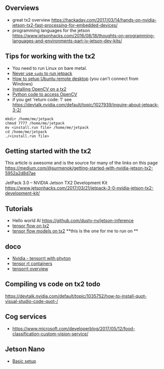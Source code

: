 ## Overviews
- great tx2 overview https://hackaday.com/2017/03/14/hands-on-nvidia-jetson-tx2-fast-processing-for-embedded-devices/
- programming languages for the jetson https://www.jetsonhacks.com/2016/08/18/thoughts-on-programming-languages-and-environments-part-iv-jetson-dev-kits/

## Tips for working with the tx2
- You need to run Linux on bare metal. 
- [Never use ```sudo``` to run jetpack](https://devtalk.nvidia.com/default/topic/1027939/inquire-about-jetpack-3-2/)
- [How to setup Ubuntu remote desktop](https://www.lifewire.com/setup-ubuntu-remote-desktop-4129666) (you can't connect from Windows)
- [Installing OpenCV on a tx2](https://jkjung-avt.github.io/opencv3-on-tx2/)
- [Python code to access OpenCV](https://gist.github.com/jkjung-avt/86b60a7723b97da19f7bfa3cb7d2690e)
- if you get 'return code: 1' see https://devtalk.nvidia.com/default/topic/1027939/inquire-about-jetpack-3-2/

```
mkdir /home/me/jetpack
chmod 7777 /home/me/jetpack
mv <install.run file> /home/me/jetpack
cd /home/me/jetpack
./<install.run file>
```

## Getting started with the tx2

This article is awesome and is the source for many of the links on this page
https://medium.com/@surmenok/getting-started-with-nvidia-jetson-tx2-5952a2d8d7ae

JetPack 3.0 – NVIDIA Jetson TX2 Development Kit
https://www.jetsonhacks.com/2017/03/21/jetpack-3-0-nvidia-jetson-tx2-development-kit/

## Tutorials
- Hello world AI https://github.com/dusty-nv/jetson-inference
- [tensor flow on tx2](https://jkjung-avt.github.io/tf-trt-models/)
- [tensor flow models on tx2](https://jkjung-avt.github.io/tf-trt-models/) **this is the one for me to run on **

## doco
 - [Nvidia - tensorrt with phyton](https://docs.nvidia.com/deeplearning/sdk/tensorrt-developer-guide/index.html#python_topics)
 - [tensor rt containers](https://ngc.nvidia.com/catalog/containers/nvidia:tensorrt)
 - [tensorrt overview](https://devblogs.nvidia.com/speed-up-inference-tensorrt/)

## Compiling vs code on tx2 **todo**
https://devtalk.nvidia.com/default/topic/1035752/how-to-install-quot-visual-studio-code-quot-/


## Cog services
-  https://www.microsoft.com/developerblog/2017/05/12/food-classification-custom-vision-service/


## Jetson Nano
- [Basic setup](https://jkjung-avt.github.io/setting-up-nano/)